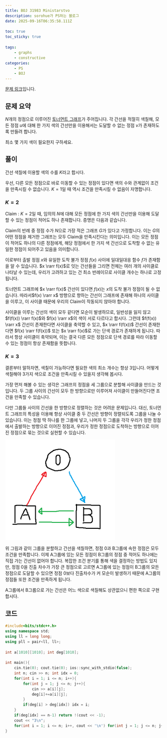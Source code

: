 ```yaml
---
title: BOJ 31983 Ministarstvo
description: sorohue가 PS하는 블로그
date: 2025-09-16T06:35:58.111Z

toc: true
toc_sticky: true

tags:
    - graphs
    - constructive
categories:
    - PS
    - BOJ
---
```


[문제 링크](https://boj.kr/31983)입니다.

## 문제 요약

$N$개의 정점으로 이루어진 [토너먼트 그래프](https://en.wikipedia.org/wiki/Tournament_(graph_theory))가 주어집니다. 각 간선을 적절히 색칠해, 모든 정점 $u$에 대해 한 가지 색의 간선만을 이용해서는 도달할 수 없는 정점 $v$가 존재하도록 만들려 합니다.

최소 몇 가지 색이 필요한지 구하세요.

## 풀이

간선 색칠에 이용할 색의 수를 $K$라고 합시다.

우선, 다른 모든 정점으로 바로 이동할 수 있는 정점이 있다면 색의 수와 관계없이 조건을 만족시킬 수 없습니다. $K=1$일 때 역시 조건을 만족시킬 수 없음이 자명합니다.

### $K=2$

Claim : $K = 2$일 때, 임의의 $N$에 대해 모든 정점에 한 가지 색의 간선만을 이용해 도달할 수 있는 정점이 적어도 하나 존재합니다. 증명은 다음과 같습니다.

Claim의 반례 중 정점 수가 $N$으로 가장 적은 그래프 $G$가 있다고 가정합니다. 이는 $G$의 어떤 정점을 제거한 그래프는 모두 Claim을 만족시킨다는 의미입니다. 이는 모든 정점이 적어도 하나의 다른 정점에게, 해당 정점에서 한 가지 색 간선으로 도착할 수 없는 유일한 정점이 되어주고 있음을 의미합니다.

이로부터 출발 정점 $x$와 유일한 도착 불가 정점 $f(x)$ 사이에 일대일대응 함수 $f$가 존재함을 알 수 있습니다. $x \rarr f(x)$로 잇는 간선들을 그리면 전체는 여러 개의 사이클로 나타날 수 있는데, 우리가 고려하고 있는 건 최소 반례이므로 사이클 개수는 하나로 고정됩니다.

토너먼트 그래프에 $x \rarr f(x)$ 간선이 있다면 $f(x)$는 $x$의 도착 불가 정점이 될 수 없습니다. 따라서$f(x) \rarr x$ 방향으로 향하는 간선이 그래프에 존재해 하나의 사이클을 이루고, 이 사이클 때문에 우리의 Claim이 작동되지 않아야 합니다.

사이클을 이루는 간선의 색이 모두 같다면 모순이 발생하므로, 일반성을 잃지 않고 $f(f(x)) \rarr f(x)$와 $f(x) \rarr x$의 색이 서로 다르다고 합시다. 그런데 $f(f(x)) \rarr x$ 간선이 존재한다면 사이클을 축약할 수 있고, $x \rarr f(f(x))$ 간선이 존재한다면 $f(x) \rarr f(f(x))$ 또는 $x \rarr f(x)$로 가는 단색 경로가 존재하게 됩니다. 따라서 항상 사이클이 축약되며, 이는 결국 다른 모든 정점으로 단색 경로를 따라 이동할 수 있는 정점이 항상 존재함을 뜻합니다.

### $K=3$

결론부터 말하자면, 색칠이 가능하다면 필요한 색의 최소 개수는 항상 3입니다. 어떻게 색칠해야 3가지 색으로 조건을 만족시킬 수 있을지 생각해 봅시다.

가장 먼저 해볼 수 있는 생각은 그래프의 정점을 세 그룹으로 분할해 사이클을 만드는 것입니다. 두 그룹 사이의 간선이 모두 한 방향으로만 이루어져 사이클이 만들어진다면 조건을 만족할 수 있습니다.

다만 그룹들 사이의 간선을 한 방향으로 정렬하는 것은 어려운 문제입니다. 대신, 토너먼트 그래프의 특성을 이용해 항상 사이클 중 두 간선은 방향이 정렬되도록 그룹을 나눌 수 있습니다. 이는 정점 딱 하나를 한 그룹에 넣고, 나머지 두 그룹을 각각 우리가 정한 정점에서 출발하는 방향으로 이어진 정점과, 우리가 정한 정점으로 도착하는 방향으로 이어진 정점으로 묶는 것으로 실현할 수 있습니다.

![constructive method by grouping vertices](/assets/img/2025-09-16-boj-31983/graph.png)

위 그림과 같이 그룹을 분할하고 간선을 색칠하면, 정점 0과 B그룹에 속한 정점은 모두 조건을 만족합니다. 이제 A그룹에 있는 모든 정점이 B그룹의 정점 중 적어도 하나에는 직접 가는 간선이 없어야 합니다. 복잡한 조건 분기를 통해 색을 결정하는 방법도 있지만, 정점 0을 진출 차수가 가장 큰 정점으로 고르면 A그룹에 있는 정점이 B그룹의 모든 정점으로 도달할 수 있으면 정점 0보다 진출차수가 커 모순이 발생하기 때문에 A그룹의 정점들 또한 조건을 만족하게 됩니다.

A그룹에서 B그룹으로 가는 간선은 어느 색으로 색칠해도 상관없으니 편한 쪽으로 구현합시다.

## 코드

```cpp
#include<bits/stdc++.h>
using namespace std;
using ll = long long;
using pll = pair<ll, ll>;

int a[1010][1010]; int deg[1010];

int main(){
    cin.tie(0); cout.tie(0); ios::sync_with_stdio(false);
    int n; cin >> n; int idx = 0;
    for(int i = 1; i <= n; i++){
        for(int j = 1; j <= n; j++){
            cin >> a[i][j];
            deg[i]+=a[i][j];
        }
        if(deg[i] > deg[idx]) idx = i;
    }
    if(deg[idx] == n-1) return !(cout << -1);
    cout << "3\n";
    for(int i = 1; i <= n; i++, cout << '\n') for(int j = 1; j <= n; j++, cout << " ") cout << (a[i][j]?a[idx][i]==a[idx][j]?3:a[idx][i]+1:0);
}
```
